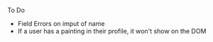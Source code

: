 To Do

- Field Errors on imput of name
- If a user has a painting in their profile, it won't show on the DOM
